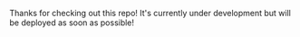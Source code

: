 Thanks for checking out this repo! 
It's currently under development but will be deployed as soon as possible!